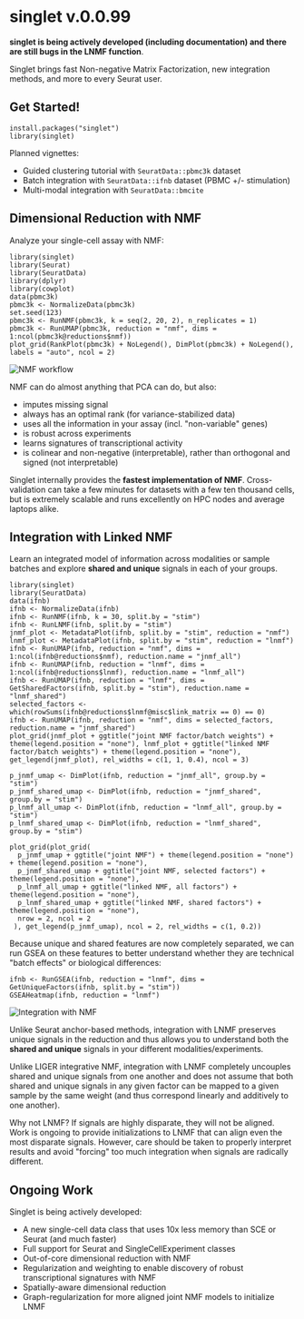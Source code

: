 # singlet v.0.0.99

**singlet is being actively developed (including documentation) and there are still bugs in the LNMF function**.

Singlet brings fast Non-negative Matrix Factorization, new integration methods, and more to every Seurat user.

## Get Started!

```{R}
install.packages("singlet")
library(singlet)
```

Planned vignettes:
* Guided clustering tutorial with `SeuratData::pbmc3k` dataset
* Batch integration with `SeuratData::ifnb` dataset (PBMC +/- stimulation)
* Multi-modal integration with `SeuratData::bmcite`

## Dimensional Reduction with NMF

Analyze your single-cell assay with NMF:

```{R}
library(singlet)
library(Seurat)
library(SeuratData)
library(dplyr)
library(cowplot)
data(pbmc3k)
pbmc3k <- NormalizeData(pbmc3k)
set.seed(123)
pbmc3k <- RunNMF(pbmc3k, k = seq(2, 20, 2), n_replicates = 1)
pbmc3k <- RunUMAP(pbmc3k, reduction = "nmf", dims = 1:ncol(pbmc3k@reductions$nmf))
plot_grid(RankPlot(pbmc3k) + NoLegend(), DimPlot(pbmc3k) + NoLegend(), labels = "auto", ncol = 2)
```

![NMF workflow](https://github.com/zdebruine/singlet/blob/main/readme_figures/Picture1.png)

NMF can do almost anything that PCA can do, but also:
* imputes missing signal
* always has an optimal rank (for variance-stabilized data)
* uses all the information in your assay (incl. "non-variable" genes)
* is robust across experiments
* learns signatures of transcriptional activity
* is colinear and non-negative (interpretable), rather than orthogonal and signed (not interpretable)

Singlet internally provides the **fastest implementation of NMF**. Cross-validation can take a few minutes for datasets with a few ten thousand cells, but is extremely scalable and runs excellently on HPC nodes and average laptops alike.

## Integration with Linked NMF

Learn an integrated model of information across modalities or sample batches and explore **shared and unique** signals in each of your groups.

```{R}
library(singlet)
library(SeuratData)
data(ifnb)
ifnb <- NormalizeData(ifnb)
ifnb <- RunNMF(ifnb, k = 30, split.by = "stim")
ifnb <- RunLNMF(ifnb, split.by = "stim")
jnmf_plot <- MetadataPlot(ifnb, split.by = "stim", reduction = "nmf")
lnmf_plot <- MetadataPlot(ifnb, split.by = "stim", reduction = "lnmf")
ifnb <- RunUMAP(ifnb, reduction = "nmf", dims = 1:ncol(ifnb@reductions$nmf), reduction.name = "jnmf_all")
ifnb <- RunUMAP(ifnb, reduction = "lnmf", dims = 1:ncol(ifnb@reductions$lnmf), reduction.name = "lnmf_all")
ifnb <- RunUMAP(ifnb, reduction = "lnmf", dims = GetSharedFactors(ifnb, split.by = "stim"), reduction.name = "lnmf_shared")
selected_factors <-  which(rowSums(ifnb@reductions$lnmf@misc$link_matrix == 0) == 0)
ifnb <- RunUMAP(ifnb, reduction = "nmf", dims = selected_factors, reduction.name = "jnmf_shared")
plot_grid(jnmf_plot + ggtitle("joint NMF factor/batch weights") + theme(legend.position = "none"), lnmf_plot + ggtitle("linked NMF factor/batch weights") + theme(legend.position = "none"), get_legend(jnmf_plot), rel_widths = c(1, 1, 0.4), ncol = 3)

p_jnmf_umap <- DimPlot(ifnb, reduction = "jnmf_all", group.by = "stim")
p_jnmf_shared_umap <- DimPlot(ifnb, reduction = "jnmf_shared", group.by = "stim")
p_lnmf_all_umap <- DimPlot(ifnb, reduction = "lnmf_all", group.by = "stim")
p_lnmf_shared_umap <- DimPlot(ifnb, reduction = "lnmf_shared", group.by = "stim")

plot_grid(plot_grid(
  p_jnmf_umap + ggtitle("joint NMF") + theme(legend.position = "none") + theme(legend.position = "none"), 
  p_jnmf_shared_umap + ggtitle("joint NMF, selected factors") + theme(legend.position = "none"), 
  p_lnmf_all_umap + ggtitle("linked NMF, all factors") + theme(legend.position = "none"), 
  p_lnmf_shared_umap + ggtitle("linked NMF, shared factors") + theme(legend.position = "none"), 
  nrow = 2, ncol = 2
 ), get_legend(p_jnmf_umap), ncol = 2, rel_widths = c(1, 0.2))
```

Because unique and shared features are now completely separated, we can run GSEA on these features to better understand whether they are technical "batch effects" or biological differences:

```
ifnb <- RunGSEA(ifnb, reduction = "lnmf", dims = GetUniqueFactors(ifnb, split.by = "stim"))
GSEAHeatmap(ifnb, reduction = "lnmf")
```

![Integration with NMF](https://github.com/zdebruine/singlet/blob/main/readme_figures/Picture2.png)

Unlike Seurat anchor-based methods, integration with LNMF preserves unique signals in the reduction and thus allows you to understand both the **shared and unique** signals in your different modalities/experiments.

Unlike LIGER integrative NMF, integration with LNMF completely uncouples shared and unique signals from one another and does not assume that both shared and unique signals in any given factor can be mapped to a given sample by the same weight (and thus correspond linearly and additively to one another).

Why not LNMF? If signals are highly disparate, they will not be aligned. Work is ongoing to provide initializations to LNMF that can align even the most disparate signals. However, care should be taken to properly interpret results and avoid "forcing" too much integration when signals are radically different.

## Ongoing Work

Singlet is being actively developed:

* A new single-cell data class that uses 10x less memory than SCE or Seurat (and much faster)
* Full support for Seurat and SingleCellExperiment classes
* Out-of-core dimensional reduction with NMF
* Regularization and weighting to enable discovery of robust transcriptional signatures with NMF
* Spatially-aware dimensional reduction
* Graph-regularization for more aligned joint NMF models to initialize LNMF
